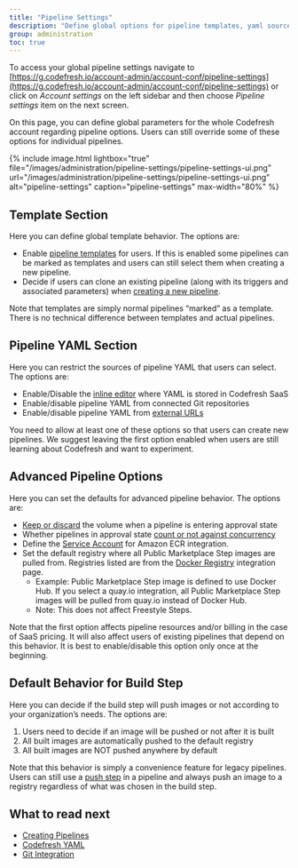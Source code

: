 ```yaml
---
title: "Pipeline Settings"
description: "Define global options for pipeline templates, yaml sources and approval behavior"
group: administration
toc: true
---
```


To access your global pipeline settings navigate to [https://g.codefresh.io/account-admin/account-conf/pipeline-settings](https://g.codefresh.io/account-admin/account-conf/pipeline-settings) or click on *Account settings* on the left sidebar and then choose *Pipeline settings* item on the next screen.

On this page, you can define global parameters for the whole Codefresh account regarding pipeline options. Users can still override some of these options for individual pipelines.

{% include image.html
lightbox="true"
file="/images/administration/pipeline-settings/pipeline-settings-ui.png"
url="/images/administration/pipeline-settings/pipeline-settings-ui.png"
alt="pipeline-settings"
caption="pipeline-settings"
max-width="80%"
%}

## Template Section

Here you can define global template behavior. The options are:

* Enable [pipeline templates]({{site.baseurl}}/docs/docs/configure-ci-cd-pipeline/pipelines/#using-pipeline-templates) for users. If this is enabled some pipelines can be marked as templates and users can still select them when creating a new pipeline. 
* Decide if users can clone an existing pipeline (along with its triggers and associated parameters) when [creating a new pipeline]({{site.baseurl}}/docs/docs/configure-ci-cd-pipeline/pipelines/#creating-new-pipelines).

Note that templates are simply normal pipelines “marked” as a template. There is no technical difference between templates and actual pipelines.

## Pipeline YAML Section

Here you can restrict the sources of pipeline YAML that users can select. The options are:

* Enable/Disable the [inline editor]({{site.baseurl}}/docs/docs/configure-ci-cd-pipeline/pipelines/#using-the-inline-pipeline-editor) where YAML is stored in Codefresh SaaS
* Enable/disable pipeline YAML from connected Git repositories
* Enable/disable pipeline YAML from [external URLs]({{site.baseurl}}/docs/docs/configure-ci-cd-pipeline/pipelines/#loading-codefreshyml-from-version-control)

You need to allow at least one of these options so that users can create new pipelines. We suggest leaving the first option enabled when users are still learning about Codefresh and want to experiment. 

## Advanced Pipeline Options

Here you can set the defaults for advanced pipeline behavior. The options are:

* [Keep or discard]({{site.baseurl}}/docs/codefresh-yaml/steps/approval/#keeping-the-shared-volume-after-an-approval) the volume when a pipeline is entering approval state
* Whether pipelines in approval state [count or not against concurrency]({{site.baseurl}}/docs/codefresh-yaml/steps/approval/#define-concurrency-limits)
* Define the [Service Account]({{site.baseurl}}/docs/integrations/docker-registries/amazon-ec2-container-registry/#setting-up-ecr-integration---service-account) for Amazon ECR integration.
* Set the default registry where all Public Marketplace Step images are pulled from. Registries listed are from the [Docker Registry]({{site.baseurl}}/docs/integrations/docker-registries/) integration page.
  * Example: Public Marketplace Step image is defined to use Docker Hub. If you select a quay.io integration, all Public Marketplace Step images will be pulled from quay.io instead of Docker Hub.
  * Note: This does not affect Freestyle Steps.

Note that the first option affects pipeline resources and/or billing in the case of SaaS pricing. It will also affect users of existing pipelines that depend on this behavior. It is best to enable/disable this option only once at the beginning.

## Default Behavior for Build Step

Here you can decide if the build step will push images or not according to your organization’s needs. The options are:

1. Users need to decide if an image will be pushed or not after it is built
2. All built images are automatically pushed to the default registry
3. All built images are NOT pushed anywhere by default

Note that this behavior is simply a convenience feature for legacy pipelines. Users can still use a [push step]({{site.baseurl}}/docs/docs/codefresh-yaml/steps/push/) in a pipeline and always push an image to a registry regardless of what was chosen in the build step.

## What to read next

* [Creating Pipelines]({{site.baseurl}}/docs/docs/configure-ci-cd-pipeline/pipelines/)
* [Codefresh YAML]({{site.baseurl}}/docs/docs/codefresh-yaml/what-is-the-codefresh-yaml/)
* [Git Integration]({{site.baseurl}}/docs/docs/integrations/git-providers/)

